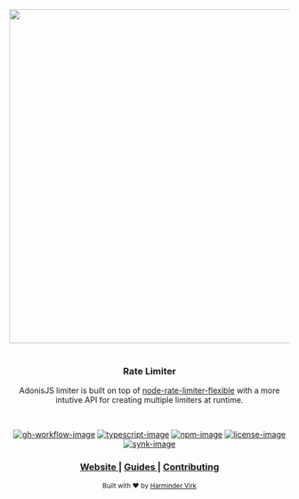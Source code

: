 <div align="center">
  <img src="https://res.cloudinary.com/adonisjs/image/upload/q_100/v1558612869/adonis-readme_zscycu.jpg" width="600px">
</div>

<br />

<div align="center">
  <h3>Rate Limiter</h3>
  <p>

AdonisJS limiter is built on top of [node-rate-limiter-flexible](https://github.com/animir/node-rate-limiter-flexible) with a more intutive API for creating multiple limiters at runtime.

  </p>
</div>

<br />

<div align="center">

[![gh-workflow-image]][gh-workflow-url] [![typescript-image]][typescript-url] [![npm-image]][npm-url] [![license-image]][license-url] [![synk-image]][synk-url]

</div>

<div align="center">
  <h3>
    <a href="https://adonisjs.com">
      Website
    </a>
    <span> | </span>
    <a href="https://docs.adonisjs.com/guides/rate-limiting">
      Guides
    </a>
    <span> | </span>
    <a href="https://github.com/adonisjs/.github/blob/main/docs/CONTRIBUTING.md">
      Contributing
    </a>
  </h3>
</div>

<div align="center">
  <sub>Built with ❤︎ by <a href="https://twitter.com/AmanVirk1">Harminder Virk</a>
</div>

[gh-workflow-image]: https://img.shields.io/github/workflow/status/adonisjs/limiter/test?style=for-the-badge
[gh-workflow-url]: https://github.com/adonisjs/limiter/actions/workflows/test.yml 'Github action'
[typescript-image]: https://img.shields.io/badge/Typescript-294E80.svg?style=for-the-badge&logo=typescript
[typescript-url]: "typescript"
[npm-image]: https://img.shields.io/npm/v/@adonisjs/limiter/alpha.svg?style=for-the-badge&logo=npm
[npm-url]: https://www.npmjs.com/package/@adonisjs/limiter/v/alpha 'npm'
[license-image]: https://img.shields.io/npm/l/@adonisjs/limiter?color=blueviolet&style=for-the-badge
[license-url]: LICENSE.md 'license'
[synk-image]: https://img.shields.io/snyk/vulnerabilities/github/adonisjs/limiter?label=Synk%20Vulnerabilities&style=for-the-badge
[synk-url]: https://snyk.io/test/github/adonisjs/limiter?targetFile=package.json 'synk'
